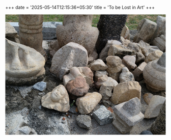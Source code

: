 +++
date = '2025-05-14T12:15:36+05:30'
title = 'To be Lost in Art'
+++

![To be Lost in Art](./featured.png)
